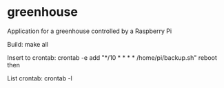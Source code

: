 # greenhouse
Application for a greenhouse controlled by a Raspberry Pi

Build:
  make all

Insert to crontab:
  crontab -e
  add "*/10 * * * *  /home/pi/backup.sh"
  reboot then

List crontab:
  crontab -l
